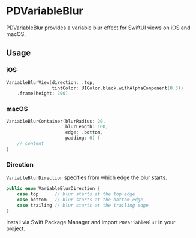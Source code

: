 # PDVariableBlur

PDVariableBlur provides a variable blur effect for SwiftUI views on iOS and macOS.

## Usage

### iOS

```swift
VariableBlurView(direction: .top,
                 tintColor: UIColor.black.withAlphaComponent(0.3))
    .frame(height: 200)
```

### macOS

```swift
VariableBlurContainer(blurRadius: 20,
                      blurLength: 100,
                      edge: .bottom,
                      padding: 0) {
    // content
}
```

### Direction

`VariableBlurDirection` specifies from which edge the blur starts.

```swift
public enum VariableBlurDirection {
    case top      // blur starts at the top edge
    case bottom   // blur starts at the bottom edge
    case trailing // blur starts at the trailing edge
}
```

Install via Swift Package Manager and import `PDVariableBlur` in your project.

